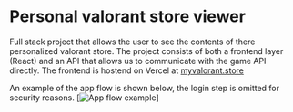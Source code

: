 # Personal valorant store viewer

Full stack project that allows the user to see the contents of there personalized valorant store.
The project consists of both a frontend layer (React) and an API that allows us to communicate with the game API directly.
The frontend is hostend on Vercel at [myvalorant.store](https://www.myvalorant.store/)

An example of the app flow is shown below, the login step is omitted for security reasons.
[![App flow example](https://photos.app.goo.gl/RaMFkAVv4a7EnzP98 "App flow, Raf Vanpuyvelde")]
